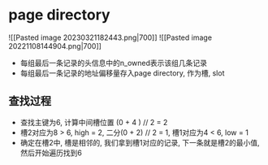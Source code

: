 # page directory
![[Pasted image 20230321182443.png|700]]
![[Pasted image 20221108144904.png|700]]
- 每组最后一条记录的头信息中的n_owned表示该组几条记录
- 每组最后一条记录的地址偏移量存入page directory, 作为槽, slot

## 查找过程
	
- 查找主键为6, 计算中间槽位置 (0 + 4 ) // 2 = 2
- 槽2对应为8 > 6, high = 2, 二分(0 + 2) // 2 = 1, 槽1对应为4 < 6, low = 1
- 确定在槽2中, 槽是相邻的, 我们拿到槽1对应的记录, 下一条就是槽2的最小值, 然后开始遍历找到6

